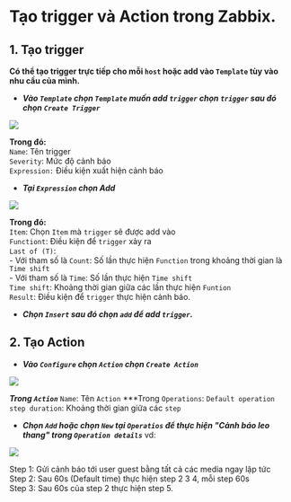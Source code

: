 # Tạo trigger và Action trong Zabbix.
## 1. Tạo trigger
**Có thể tạo trigger trực tiếp cho mỗi `host` hoặc add vào `Template` tùy vào nhu cầu của mình.**
- ***Vào `Template` chọn `Template` muốn add `trigger` chọn `trigger` sau đó chọn `Create Trigger`***
<img src=https://i.imgur.com/0pjxKEf.png>

**Trong đó:**</br>
`Name`: Tên trigger</br>
`Severity`: Mức độ cảnh báo</br>
`Expression:` Điều kiện xuất hiện cảnh báo</br>
- ***Tại `Expression` chọn Add***
<img src=https://i.imgur.com/fQVRk9m.png>

**Trong đó:**</br>
`Item`: Chọn `Item` mà `trigger` sẽ được add vào</br>
`Functiont`: Điều kiện để `trigger` xảy ra</br>
`Last of (T)`:</br>
    - Với tham số là `Count`: Số lần thực hiện `Function` trong khoảng thời gian là `Time shift`</br>
    - Với tham số là `Time`: Số lần thực hiện `Time shift`</br>
`Time shift`: Khoảng thời gian giữa các lần thực hiện `Funtion`</br>
`Result`: Điều kiện để `trigger` thực hiện cảnh báo.</br>

- ***Chọn `Insert` sau đó chọn `add` để add `trigger`.***
## 2. Tạo Action
- ***Vào `Configure` chọn `Action` chọn `Create Action`***
<img src=https://i.imgur.com/hFBJZYi.png>

***Trong `Action`***
`Name`: Tên `Action`
***Trong `Operations`:
`Default operation step duration`: Khoảng thời gian giữa các `step`
- ***Chọn `Add` hoặc chọn `New` tại `Operatios` để thực hiện "Cảnh báo leo thang" trong `Operation details`***
vd: 
<img src=https://i.imgur.com/uAn0L2k.png>

Step 1: Gửi cảnh báo tới user guest bằng tất cả các media ngay lập tức</br>
Step 2: Sau 60s (Default time) thực hiện step 2 3 4, mỗi step 60s</br>
Step 3: Sau 60s của step 2 thực hiện step 5.</br>
